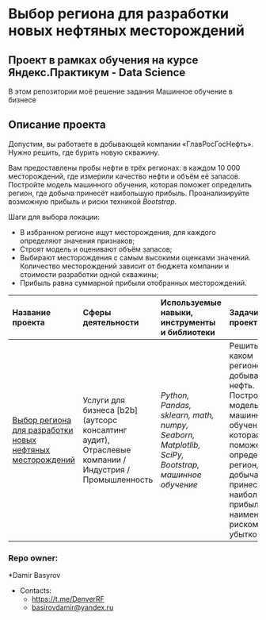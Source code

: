# Выбор региона для разработки новых нефтяных месторождений
## Проект в рамках обучения на курсе Яндекс.Практикум - Data Science

В этом репозитории моё решение задания Машинное обучение в бизнесе

## Описание проекта
Допустим, вы работаете в добывающей компании «ГлавРосГосНефть». Нужно решить, где бурить новую скважину.

Вам предоставлены пробы нефти в трёх регионах: в каждом 10 000 месторождений, где измерили качество нефти и объём её запасов. Постройте модель машинного обучения, которая поможет определить регион, где добыча принесёт наибольшую прибыль. Проанализируйте возможную прибыль и риски техникой *Bootstrap.*

Шаги для выбора локации:

- В избранном регионе ищут месторождения, для каждого определяют значения признаков;
- Строят модель и оценивают объём запасов;
- Выбирают месторождения с самым высокими оценками значений. Количество месторождений зависит от бюджета компании и стоимости разработки одной скважины;
- Прибыль равна суммарной прибыли отобранных месторождений.

| Название проекта | Сферы деятельности | Используемые навыки, инструменты и библиотеки| Задачи проекта |
| :---------------------- | :---------------------- | :---------------------- |:---------------------- |
| [Выбор региона для разработки новых нефтяных месторождений](machine_learning_in_business) | Услуги для бизнеса [b2b] (аутсорс консалтинг аудит), Отраслевые компании / Индустрия / Промышленность | *Python, Pandas, sklearn, math, numpy, Seaborn, Matplotlib, SciPy, Bootstrap, машинное обучение* | Решить в каком регионе добывать нефть. Построить модель машинного обучения, которая поможет определить регион, где добыча принесет наибольшую прибыль с наименьшим риском убытков.  |


### Repo owner: ###
*Damir Basyrov 
* Contacts:    
   - https://t.me/DenverRF
   - basirovdamir@yandex.ru
